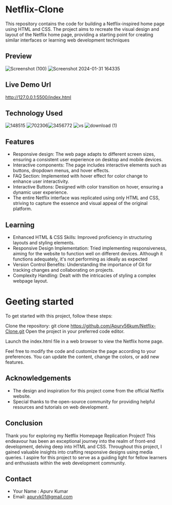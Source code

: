 # Netflix-Clone

This repository contains the code for building a Netflix-inspired home page using HTML and CSS. The project aims to recreate the visual design and layout of the Netflix home page, providing a starting point for creating similar interfaces or learning web development techniques


## Preview
![Screenshot (100)](https://github.com/Apurv56kum/Netflix-Clone/assets/75967582/f39e1908-d714-45ac-a921-89ae607d9897)
![Screenshot 2024-01-31 164335](https://github.com/Apurv56kum/Netflix-Clone/assets/75967582/82ff0cd3-3941-4b57-9839-6c5f01b81431)
## Live Demo Url
http://127.0.0.1:5500/index.html

## Technology Used
![148515](https://github.com/Apurv56kum/Netflix-Clone/assets/75967582/491247e3-4802-4345-86e2-f1318e7381f2) ![702306](https://github.com/Apurv56kum/Netflix-Clone/assets/75967582/1246a8a6-d6c2-4b0f-a129-9902605d2519)![3456772](https://github.com/Apurv56kum/Netflix-Clone/assets/75967582/735eafd3-9f9d-4b01-8558-9e30b48dbb5a) ![vs](https://github.com/Apurv56kum/Netflix-Clone/assets/75967582/b55940fe-c0c9-4b4d-a5a8-27cc3fd88e0a) ![download (1)](https://github.com/Apurv56kum/Netflix-Clone/assets/75967582/96520bae-e799-4c94-8243-80530fdd480d)

## Features
- Responsive design: The web page adapts to different screen sizes, ensuring a consistent user experience on desktop and mobile devices.
- Interactive components: The page includes interactive elements such as buttons, dropdown menus, and hover effects.
- FAQ Section: Implemented with hover effect for color change to enhance user interactivity.
- Interactive Buttons: Designed with color transition on hover, ensuring a dynamic user experience.
- The entire Netflix interface was replicated using only HTML and CSS, striving to capture the essence and visual appeal of the original platform.

## Learning
 - Enhanced HTML & CSS Skills: Improved proficiency in structuring layouts and styling elements.
 - Responsive Design Implementation: Tried implementing responsiveness, aiming for the website to function well on different devices. Although it functions adequately, it's not performing as ideally as expected
 - Version Control Benefits: Understanding the importance of Git for tracking changes and collaborating on projects.
- Complexity Handling: Dealt with the intricacies of styling a complex webpage layout.
 # Geeting started

To get started with this project, follow these steps:

Clone the repository:
git clone https://github.com/Apurv56kum/Netflix-Clone.git
Open the project in your preferred code editor.

Launch the index.html file in a web browser to view the Netflix home page.

Feel free to modify the code and customize the page according to your preferences. You can update the content, change the colors, or add new features.
## Acknowledgements

 - The design and inspiration for this project come from the official Netflix website.
 - Special thanks to the open-source community for providing helpful resources and tutorials on web development. 

 ## Conclusion
Thank you for exploring my Netflix Homepage Replication Project! This endeavour has been an exceptional journey into the realm of front-end development, delving deep into HTML and CSS. Throughout this project, I gained valuable insights into crafting responsive designs using media queries. I aspire for this project to serve as a guiding light for fellow learners and enthusiasts within the web development community.

## Contact
- Your Name : Apurv Kumar
- Email: apurvk01@gmail.com


